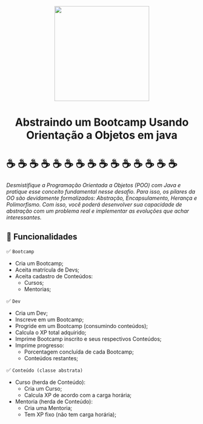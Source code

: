<p align="center">
  <img width="250px" src="https://kinsta.com/pt/wp-content/uploads/sites/3/2020/04/ferramentas-de-revisao-de-codigo-1024x512.png">
</p>
<h1 align=center>Abstraindo um Bootcamp Usando Orientação a Objetos em java</h1>



# :coffee: :coffee: :coffee: :coffee: :coffee: :coffee: :coffee: :coffee: :coffee: :coffee: :coffee: :coffee: :coffee: :coffee: :coffee: #





*Desmistifique a Programação Orientada a Objetos (POO) com Java e pratique esse conceito fundamental nesse desafio. Para isso, os pilares da OO são devidamente formalizados: Abstração, Encapsulamento, Herança e Polimorfismo. Com isso, você poderá desenvolver sua capacidade de abstração com um problema real e implementar as evoluções que achar interessantes.*






## :pencil: Funcionalidades

:white_check_mark: ``Bootcamp``
- Cria um Bootcamp;
- Aceita matrícula de Devs;
- Aceita cadastro de Conteúdos:
  - Cursos;
  - Mentorias;
  

:white_check_mark: ``Dev``
- Cria um Dev;
- Inscreve em um Bootcamp;
- Progride em um Bootcamp (consumindo conteúdos);
- Calcula o XP total adquirido;
- Imprime Bootcamp inscrito e seus respectivos Conteúdos;
- Imprime progresso:
  - Porcentagem concluída de cada Bootcamp;
  - Conteúdos restantes;

:white_check_mark: ``Conteúdo (classe abstrata)``
- Curso (herda de Conteúdo):
  - Cria um Curso;
  - Calcula XP de acordo com a carga horária;
- Mentoria (herda de Conteúdo):
  - Cria uma Mentoria;
  - Tem XP fixo (não tem carga horária);
  

